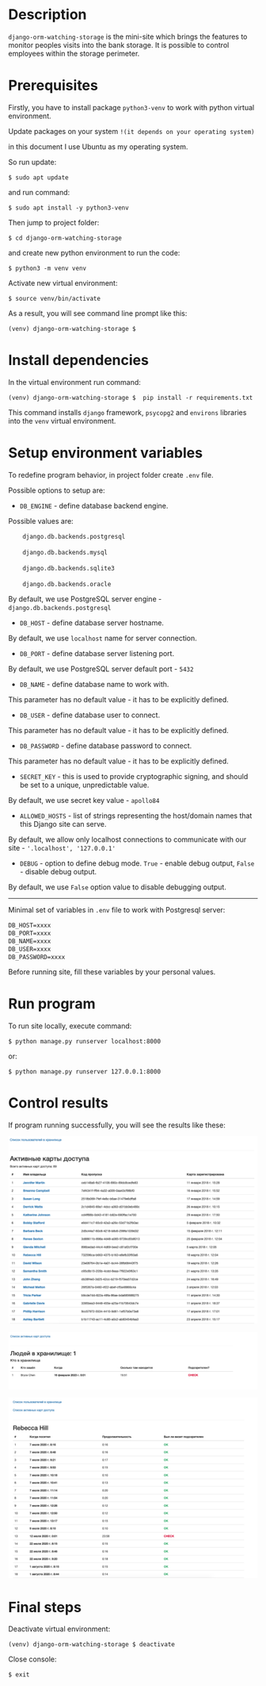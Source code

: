 # Description

`django-orm-watching-storage` is the mini-site which brings the features to monitor peoples visits into the bank storage. It is possible to control employees within the storage perimeter.  
 

# Prerequisites

Firstly, you have to install package `python3-venv` to work with python virtual environment.

Update packages on your system `!(it depends on your operating system)`

in this document I use Ubuntu as my operating system. 

So run update:
```console
$ sudo apt update
```

and run command:
```console
$ sudo apt install -y python3-venv
```

Then jump to project folder:
```console
$ cd django-orm-watching-storage
```

and create new python environment to run the code:
```console
$ python3 -m venv venv
```

Activate new virtual environment:
```console
$ source venv/bin/activate
```

As a result, you will see command line prompt like this:
```console
(venv) django-orm-watching-storage $ 
```

# Install dependencies

In the virtual environment run command:

```console
(venv) django-orm-watching-storage $  pip install -r requirements.txt
```

This command installs `django` framework, `psycopg2` and `environs` libraries into the `venv` virtual environment.

# Setup environment variables

To redefine program behavior, in project folder create `.env` file. 

Possible options to setup are:

* `DB_ENGINE` - define database backend engine. 

Possible values are: 
```
    django.db.backends.postgresql

    django.db.backends.mysql
    
    django.db.backends.sqlite3
    
    django.db.backends.oracle
```

By default, we use PostgreSQL server engine - `django.db.backends.postgresql`

* `DB_HOST` - define database server hostname.

By default, we use `localhost` name for server connection.

* `DB_PORT` - define database server listening port.

By default, we use PostgreSQL server default port - `5432`

* `DB_NAME` - define database name to work with.

This parameter has no default value - it has to be explicitly defined.

* `DB_USER` - define database user to connect.

This parameter has no default value - it has to be explicitly defined.

* `DB_PASSWORD` - define database password to connect.

This parameter has no default value - it has to be explicitly defined.

* `SECRET_KEY` - this is used to provide cryptographic signing, and should be set to a unique, unpredictable value.

By default, we use secret key value - `apollo84`

* `ALLOWED_HOSTS` - list of strings representing the host/domain names that this Django site can serve.

By default, we allow only localhost connections to communicate with our site - `'.localhost', '127.0.0.1'`

* `DEBUG` - option to define debug mode. `True` - enable debug output, `False` - disable debug output.

By default, we use `False` option value to disable debugging output.

---
Minimal set of variables in `.env` file to work with Postgresql server:

```
DB_HOST=xxxx
DB_PORT=xxxx
DB_NAME=xxxx
DB_USER=xxxx
DB_PASSWORD=xxxx
```

Before running site, fill these variables by your personal values.


# Run program 

To run site locally, execute command:

    $ python manage.py runserver localhost:8000

or:

    $ python manage.py runserver 127.0.0.1:8000


# Control results

If program running successfully, you will see the results like these:

![Alt text](img/1.png?raw=true "Active passcards")

![Alt text](img/2.png?raw=true "Employees inside storage")

![Alt text](img/3.png?raw=true "Visits per one employee")


# Final steps

Deactivate virtual environment:

```console
(venv) django-orm-watching-storage $ deactivate
```

Close console:
```console
$ exit
```
